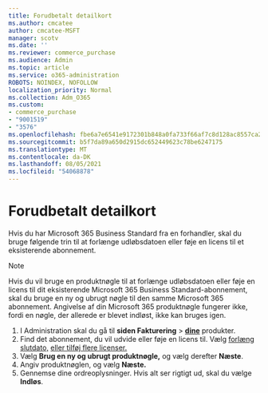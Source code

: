```yaml
---
title: Forudbetalt detailkort
ms.author: cmcatee
author: cmcatee-MSFT
manager: scotv
ms.date: ''
ms.reviewer: commerce_purchase
ms.audience: Admin
ms.topic: article
ms.service: o365-administration
ROBOTS: NOINDEX, NOFOLLOW
localization_priority: Normal
ms.collection: Adm_O365
ms.custom:
- commerce_purchase
- "9001519"
- "3576"
ms.openlocfilehash: fbe6a7e6541e9172301b848a0fa733f66af7c8d128ac8557ca2cd62cad1d06ad
ms.sourcegitcommit: b5f7da89a650d2915dc652449623c78be6247175
ms.translationtype: MT
ms.contentlocale: da-DK
ms.lasthandoff: 08/05/2021
ms.locfileid: "54068878"
---
```

# <a name="retail-prepaid-card"></a>Forudbetalt detailkort

Hvis du har Microsoft 365 Business Standard fra en forhandler, skal du bruge følgende trin til at forlænge udløbsdatoen eller føje en licens til et eksisterende abonnement.

> [!NOTE]
> Hvis du vil bruge en produktnøgle til at forlænge udløbsdatoen eller føje en licens til dit eksisterende Microsoft 365 Business Standard-abonnement, skal du bruge en ny og ubrugt nøgle til den samme Microsoft 365 abonnement. Angivelse af din Microsoft 365 produktnøgle fungerer ikke, fordi en nøgle, der allerede er blevet indløst, ikke kan bruges igen.

1. I Administration skal du gå til **siden Fakturering**  >  **[dine](https://go.microsoft.com/fwlink/p/?linkid=842054)** produkter.
2. Find det abonnement, du vil udvide eller føje en licens til. Vælg [forlæng slutdato,](https://go.microsoft.com/fwlink/p/?linkid=842054) [eller tilføj flere licenser.](https://go.microsoft.com/fwlink/p/?linkid=842054)
3. Vælg **Brug en ny og ubrugt produktnøgle,** og vælg derefter **Næste**.
4. Angiv produktnøglen, og vælg **Næste.**
5. Gennemse dine ordreoplysninger. Hvis alt ser rigtigt ud, skal du vælge **Indløs**.